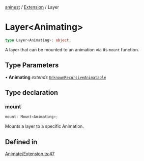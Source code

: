 [aninest](../../index.md) / [Extension](../index.md) / Layer

# Layer\<Animating\>

```ts
type Layer<Animating>: object;
```

A layer that can be mounted to an animation via its `mount` function.

## Type Parameters

• **Animating** *extends* [`UnknownRecursiveAnimatable`](../../AnimatableTypes/type-aliases/UnknownRecursiveAnimatable.md)

## Type declaration

### mount

```ts
mount: Mount<Animating>;
```

Mounts a layer to a specific Animation.

## Defined in

[Animate/Extension.ts:47](https://github.com/zphrs/aninest/tree//core/src/Animate/Extension.ts#L47)
